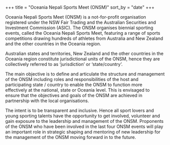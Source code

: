 +++
title = "Oceania Nepali Sports Meet (ONSM)"
sort_by = "date"
+++

Oceania Nepali Sports Meet (ONSM) is a not-for-profit organisation registered under the NSW Fair Trading and the
Australian Securities and Investment Commission (ASIC). The ONSM organises biennial sporting events, called the
Oceania Nepali Sports Meet, featuring a range of sports competitions drawing hundreds of athletes from Australia
and New Zealand and the other countries in the Oceania region.

Australian states and territories, New Zealand and the other countries in the Oceania region constitute
jurisdictional
units of the ONSM, hence they are collectively referred to as ‘jurisdiction’ or ‘state/country’.

The main objective is to define and articulate the structure and management of the ONSM
including roles and responsibilities of the host and participating state / country to enable the ONSM to
function
more effectively at the national, state or Oceania level. This is envisaged to ensure that the objectives and
goals of
the ONSM are achieved in partnership with the local organisations.

The intent is to be transparent and inclusive. Hence all sport lovers and young sporting talents have the
opportunity to get involved, volunteer and gain exposure to the leadership and management of the ONSM.
Proponents of the ONSM who have been involved in the last four ONSM events will play an important role in
strategic shaping and mentoring of new leadership for the management of the ONSM moving forward in to the
future.